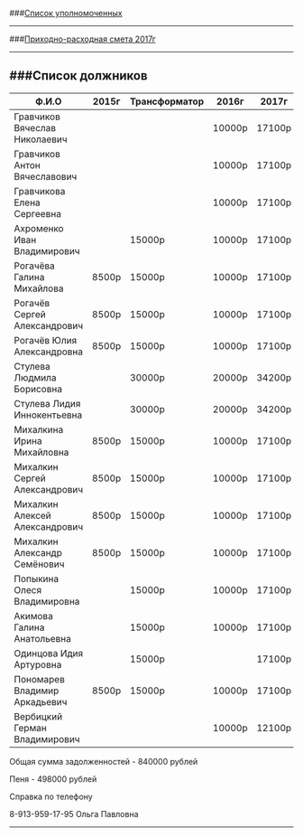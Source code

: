 ###[Список уполномоченных](../doc/NEW2.txt)

---

###[Приходно-расходная смета 2017г](../doc/NEW3.txt)

---

###Список должников
---
|Ф.И.О                          | 2015г | Трансформатор | 2016г | 2017г| ПЕНЯ |
|-------------------------------|-------|---------------|-------|------|------|
|Гравчиков Вячеслав Николаевич  |       |               |10000p |17100p|10000p|
|Гравчиков Антон Вячеславович   |       |               |10000p |17100p|10000p|
|Гравчикова Елена Сергеевна     |       |               |10000p |17100p|10000p|
|Ахроменко Иван Владимирович    |       |  15000p       |10000p |17100p|25000p|
|Рогачёва Галина Михайлова      |8500p  |  15000p       |10000p |17100p|33500p|
|Рогачёв Сергей Александрович   |8500p  |  15000p       |10000p |17100p|33500p|
|Рогачёв Юлия Александровна     |8500p  |  15000p       |10000p |17100p|33500p|
|Стулева Людмила Борисовна      |       |  30000p       |20000p |34200p|50000p|
|Стулева Лидия Иннокентьевна    |       |  30000p       |20000p |34200p|50000p|
|Михалкина Ирина Михайловна     |8500p  |  15000p       |10000p |17100p|33500p|
|Михалкин Сергей Александрович  |8500p  |  15000p       |10000p |17100p|33500p|
|Михалкин Алексей Александрович |8500p  |  15000p       |10000p |17100p|33500p|
|Михалкин Александр Семёнович   |8500p  |  15000p       |10000p |17100p|33500p|
|Попыкина Олеся Владимировна    |       |  15000p       |10000p |17100p|25000p|
|Акимова Галина Анатольевна     |       |  15000p       |10000p |17100p|25000p|
|Одинцова Идия Артуровна        |       |  15000p       |       |17100p|15000p|
|Пономарев Владимир Аркадьевич  |8500p  |  15000p       |10000p |17100p|33500p|
|Вербицкий Герман Владимирович  |       |               |10000p |12100p|10000p|

Общая сумма задолженностей - 840000 рублей

Пеня - 498000 рублей

Справка по телефону

8-913-959-17-95 Ольга Павловна

---
